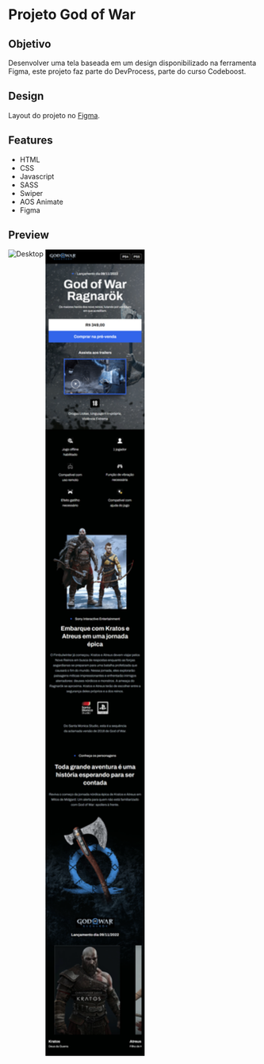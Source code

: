 # Projeto God of War

## Objetivo
Desenvolver uma tela baseada em um design disponibilizado na ferramenta Figma, este projeto faz parte do DevProcess, parte do curso Codeboost.

## Design
Layout do projeto no [Figma](https://www.figma.com/file/BPHOdrrzDnuvKPurADmIsW/Codeboost---God-of-War-Ragnarok?type=design&node-id=0-1&mode=design).

## Features
- HTML
- CSS
- Javascript
- SASS
- Swiper
- AOS Animate
- Figma

## Preview
<section>
  <img  align="top" src="_github_assets/desktop.png" width=300 alt="Desktop" />
  <img  align="top" src="_github_assets/mobile.png" width=200 alt="Mobile" />
</section>


